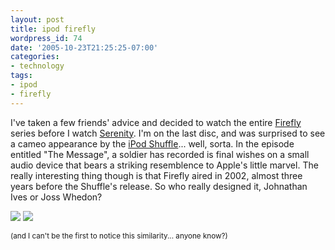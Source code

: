 ```yaml
---
layout: post
title: ipod firefly
wordpress_id: 74
date: '2005-10-23T21:25:25-07:00'
categories:
- technology
tags:
- ipod
- firefly
---
```

I've taken a few friends' advice and decided to watch the entire [Firefly][] series before I watch [Serenity][].  I'm on the last disc, and was surprised to see a cameo appearance by the [iPod Shuffle][]... well, sorta.  In the episode entitled "The Message", a soldier has recorded is final wishes on a small audio device that bears a striking resemblence to Apple's little marvel.  The really interesting thing though is that Firefly aired in 2002, almost three years before the Shuffle's release.  So who really designed it, Johnathan Ives or Joss Whedon?

<a href="http://www.flickr.com/photos/wnorris/55419059/" class="flickr"><img src="http://farm1.static.flickr.com/24/55419059_58e2d91044_s.jpg" class="flickr" /></a>
<a href="http://www.flickr.com/photos/wnorris/55419060/" class="flickr"><img src="http://farm1.static.flickr.com/32/55419060_25f50b8e39_s.jpg" class="flickr" /></a>

<small>(and I can't be the first to notice this similarity... anyone know?)</small>

[firefly]: http://imdb.com/title/tt0303461/
[serenity]: http://imdb.com/title/tt0379786/
[iPod Shuffle]: http://www.apple.com/ipodshuffle/
